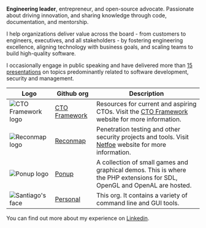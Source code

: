 **Engineering leader**, entrepreneur, and open-source advocate. Passionate about driving innovation, and sharing knowledge through code, documentation, and mentorship.

I help organizations deliver value across the board - from customers to engineers, executives, and all stakeholders - by fostering engineering excellence, aligning technology with business goals, and scaling teams to build high-quality software.

I occasionally engage in public speaking and have delivered more than [15 presentations](PUBLIC_SPEAKING.md) on topics predominantly related to software development, security and management.

| Logo                                                                           | Github org                                       | Description                                                                                                                 |
| ------------------------------------------------------------------------------ | ------------------------------------------------ | --------------------------------------------------------------------------------------------------------------------------- |
| ![CTO Framework logo](https://avatars3.githubusercontent.com/u/197317824?s=75) | [CTO Framework](https://github.com/ctoframework) | Resources for current and aspiring CTOs. Visit the [CTO Framework](https://ctoframework.com) website for more information.  |
| ![Reconmap logo](https://avatars3.githubusercontent.com/u/69360155?s=75)       | [Reconmap](https://github.com/Reconmap)          | Penetration testing and other security projects and tools. Visit [Netfoe](https://netfoe.com) website for more information. |
| ![Ponup logo](https://avatars1.githubusercontent.com/u/8886119?s=75)           | [Ponup](https://github.com/Ponup)                | A collection of small games and graphical demos. This is where the PHP extensions for SDL, OpenGL and OpenAL are hosted.    |
| ![Santiago's face](https://avatars3.githubusercontent.com/u/220190?s=75)       | [Personal](https://github.com/santiagolizardo)   | This org. It contains a variety of command line and GUI tools.                                                              |

You can find out more about my experience on [Linkedin](https://www.linkedin.com/in/santiagolizardo/).
